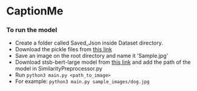 # CaptionMe

### To run the model
 - Create a folder called Saved_Json inside Dataset directory.
 - Download the pickle files from [this link](https://drive.google.com/drive/folders/1n6RN4HaWz36ei1Jt311e7eAb0-122lDe?usp=sharing)
 - Save an image on the root directory and name it 'Sample.jpg'
 - Download stsb-bert-large model from [this link](https://public.ukp.informatik.tu-darmstadt.de/reimers/sentence-transformers/v0.2/) and add the path of the model in SimilarityPreprocessor.py
 - Run `python3 main.py <path_to_image>`
 - For example: `python3 main.py sample_images/dog.jpg`


